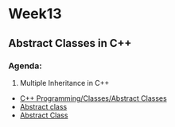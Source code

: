 # Week13

## Abstract Classes in C++

### Agenda:

1) Multiple Inheritance in C++
* <a href="https://en.wikibooks.org/wiki/C%2B%2B_Programming/Classes/Abstract_Classes">C++ Programming/Classes/Abstract Classes</a><br/>
* <a href="http://en.cppreference.com/w/cpp/language/abstract_class">Аbstract class</a><br/>
* <a href="http://www.studytonight.com/cpp/abstract-class-and-pure-virtual.php">Abstract Class</a><br/>
